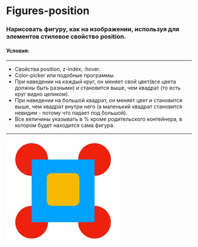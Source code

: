 # Figures-position

### Нарисовать фигуру, как на изображении, используя для элементов стилевое свойство position.
#### Условия:
***
+ Свойства position, z-index, :hover.
+ Color-picker или подобные программы.
+ При наведении на каждый круг, он меняет свой цвет(все цвета должны быть разными) и 
становится выше, чем квадрат (то есть круг видно целиком).
+ При наведении на большой квадрат, он меняет цвет и становится выше, чем квадрат 
внутри него (а маленький квадрат становится невидим - потому что падает под большой).
+ Все величины указывать в % кроме родительского контейнера, в котором будет 
находится сама фигура.

***

![Фигура](https://github.com/DariaAzanovich/Figures-position/blob/master/figure.jpg)

